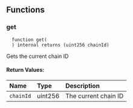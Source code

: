 


## Functions
### get
```solidity
  function get(
  ) internal returns (uint256 chainId)
```

Gets the current chain ID


#### Return Values:
| Name                           | Type          | Description                                                                  |
| :----------------------------- | :------------ | :--------------------------------------------------------------------------- |
|`chainId`| uint256 | The current chain ID
